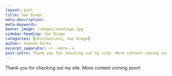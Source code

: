 ```yaml
---
layout: post
title: San Diego
meta-description:
meta-keywords:
banner_image: /images/sandiego.jpg
sidebar-heading: San Diego
categories: [destinations, San Diego]
author: Yvonne Parks
excerpt_separator: <!--more-->
post-intro: Thank you for checking out my site. More content coming soon!
---
```


Thank you for checking out my site. More content coming soon!
